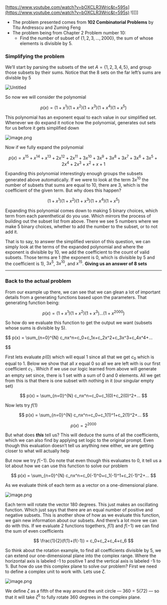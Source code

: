 [https://www.youtube.com/watch?v=bOXCLR3Wric&t=595s](https://www.youtube.com/watch?v=bOXCLR3Wric&t=595s)
![[]]
- The problem presented comes from ************************102 Combinatorial Problems************************ by Titu Andresscu and Zuming Feng
- The problem being from Chapter 2 Problem number 10:
    - Find the number of subset of $\{1, 2, 3, ..., 2000\}$, the sum of whose elements is divisible by 5.

### Simplifying the problem

We’ll start by parsing the subsets of the set $A = \{1, 2, 3, 4, 5\}$, and group those subsets by their sums. Notice that the 8 sets on the far left’s sums are divisble by 5

![Untitled](Olympiad%20Level%20Counting%201e85223177b44f20ab7385db2c24e117/Untitled.png)

So now we will consider the polynomial

$$
p(x) = (1 + x^1)(1 + x^2)(1+x^3)(1+x^4)(1+x^5)
$$

This polynomial has an exponent equal to each value in our simplified set. Whenever we do expand it notice how the polynomial, generates out sets for us before it gets simplified down

![image.png](Olympiad%20Level%20Counting%201e85223177b44f20ab7385db2c24e117/image.png)

Now if we fully expand the polynomial 

$$
p(x) =x^{15}+x^{14}+x^{13}+2x^{12}+2x^{11}+3x^{10}+3x^9+3x^8+3x^7+3x^6+3x^5+2x^4+2x^3+x^2+x+1
$$

Expanding this polynomial interestingly enough groups the subsets generated above automatically. If we were to look at the term $3x^{10}$ the number of subsets that sums are equal to 10, there are 3, which is the coefficient of the given term. But why does this happen?

$$
(1 + x^1)(1 + x^2)(1+x^3)(1+x^4)(1+x^5)
$$

Expanding this polynomial comes down to making 5 binary choices, which term from each parenthetical do you use. Which mirrors the process of building out the subset list from above. There we see 5 numbers where we make 5 binary choices, whether to add the number to the subset, or to not add it. 

That is to say, to answer the simplified version of this question, we can simply look at the terms of the expanded polynomial and where the exponent is divisible by 10, we add the coefficient to the count of valid subsets. Those terms are $1$ (the exponent is 0, which is divisible by 5 and the coefficient is 1), $3x^5$, $3x^{10}$, and $x^{15}$. **Giving us an answer of 8 sets** 

---

### Back to the actual problem

From our example up there, we can see that we can glean a lot of important details from a generating functions based upon the parameters. That generating function being:

$$
p(x) = (1+x^1)(1+x^2)(1+x^3)...(1+x^{2000})
$$

So how do we evaluate this function to get the output we want (subsets whose sums is divisible by 5). 

$$
p(x) = \sum_{n=0}^{N} c_nx^n=c_0+c_1x+c_2x^2+c_3x^3+c_4x^4+...

$$

First lets evaluate $p(0)$ which will equal 1 since all that we get $c_0$ which is equal to 1. Below we show that all $x$ equal 0 so all we are left with is our first coefficient $c_1$ . Which if we use our logic learned from above will generate an empty set since, there is 1 set with a sum of 0 and 0 elements. All we get from this is that there is one subset with nothing in it (our singular empty set)

$$
p(x) = \sum_{n=0}^{N} c_nx^n=c_0+c_1(0)+c_2(0)^2+...
$$

Now lets try $f(1)$

$$
p(x) = \sum_{n=0}^{N} c_nx^n=c_0+c_1(1)^1+c_2(1)^2+...
$$

$$
p(x) = 2^{2000}
$$

But what does *****this***** tell us? This will deduce the sums of all the coefficients, which we can also find by applying set logic to the original prompt. Even though this evaluation doesn’t tell us anything new either, we are getting closer to what will actually help

But now we try $f(-1)$. Do note that even though this evaluates to 0, it tell us a lot about how we can use this function to solve our problem

$$
p(x) = \sum_{n=0}^{N} c_nx^n=c_0(-1)^0+c_1(-1)^1+c_2(-1)^2+...
$$

As we evaluate think of each term as a vector on a one-dimensional plane. 

![image.png](Olympiad%20Level%20Counting%201e85223177b44f20ab7385db2c24e117/image%201.png)

Each term will rotate the vector 180 degrees. This just makes an oscillating function. Which just says that there are an equal number of positive and negative subsets. This is another show of how as we evaluate this function, we gain new information about our subsets. And there’s a lot more we can do with this. If we evaluate 2 functions togethers, $f(1)$ and $f(-1)$ we can find the sum of even coefficients

$$
\frac{1}{2}(f(1)+(f(-1)) = c_0+c_2+c_4+c_6
$$

So think about the rotation example, to find all coefficients divisible by 5, we can extend our one-dimensional plane into the complex range. Where the horizontal axis is labeled -1 to positive 1 and the vertical axis is labeled -1i to 1i. But how do use this complex plane to solve our problem? First we need to define a complex unit to work with. Lets use $\zeta$.

![image.png](Olympiad%20Level%20Counting%201e85223177b44f20ab7385db2c24e117/image%202.png)

We define $\zeta$ as a fifth of the way around the unit circle — $360 = 5(72)$ — so that it will take $\zeta^5$ to fully rotate 360 degrees in the complex plane. 

